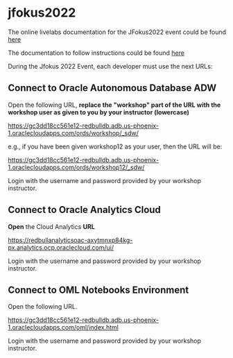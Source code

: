 # jfokus2022


The online livelabs documentation for the JFokus2022 event could be found [here](https://operard.github.io/learning-library/analytics-library/redbull-multitenant/workshops/freetier/?lab=intro) 

The documentation to follow instructions could be found [here](https://github.com/operard/jfokus2022/blob/main/doc/Learn%20Analytics%20and%20Machine%20Learning%20with%20Red%20Bull%202-MAY-2022%20JFOKUS.pdf)

During the Jfokus 2022 Event, each developer must use the next URLs: 


## Connect to Oracle Autonomous Database ADW

Open the following URL, **replace the "workshop" part of the URL with the workshop user as given to you by your instructor (lowercase)**

   https://gc3dd18cc561e12-redbulldb.adb.us-phoenix-1.oraclecloudapps.com/ords/workshop/_sdw/

   e.g., if you have been given workshop12 as your user, then the URL will be:

   https://gc3dd18cc561e12-redbulldb.adb.us-phoenix-1.oraclecloudapps.com/ords/workshop12/_sdw/

   Login with the username and password provided by your workshop instructor.

## Connect to Oracle Analytics Cloud

**Open** the Cloud Analytics **URL** 

   https://redbullanalyticsoac-axytmnxp84kg-px.analytics.ocp.oraclecloud.com/ui/
   
   Login with the username and password provided by your workshop instructor.
   
   
## Connect to OML Notebooks Environment

Open the following URL.

   https://gc3dd18cc561e12-redbulldb.adb.us-phoenix-1.oraclecloudapps.com/oml/index.html

   Login with the username and password provided by your workshop instructor.



